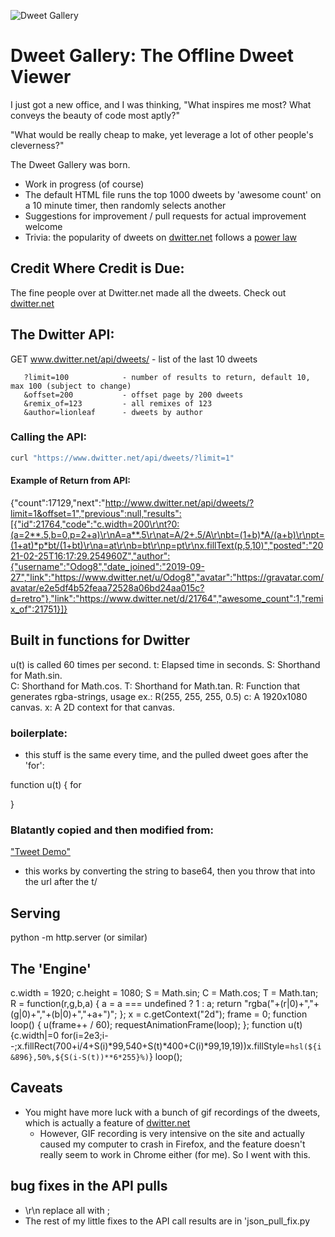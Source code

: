![Dweet Gallery](https://www.dwitter.net/static/img/logo_small.png)  
# Dweet Gallery: The Offline Dweet Viewer

I just got a new office, and I was thinking, "What inspires me most?  What conveys the beauty of code most aptly?"

"What would be really cheap to make, yet leverage a lot of other people's cleverness?"

The Dweet Gallery was born.
- Work in progress (of course)
- The default HTML file runs the top 1000 dweets by 'awesome count' on a 10 minute timer, then randomly selects another
- Suggestions for improvement / pull requests for actual improvement welcome
- Trivia: the popularity of dweets on [dwitter.net](https://www.dwitter.net/) follows a [power law](https://en.wikipedia.org/wiki/Power_law#/media/File:Long_tail.svg)

## Credit Where Credit is Due:
The fine people over at Dwitter.net made all the dweets.  Check out  [dwitter.net](https://www.dwitter.net/)

## The Dwitter API:
 GET www.dwitter.net/api/dweets/  - list of the last 10 dweets

       ?limit=100            - number of results to return, default 10, max 100 (subject to change)
       &offset=200           - offset page by 200 dweets
       &remix_of=123         - all remixes of 123
       &author=lionleaf      - dweets by author

### Calling the API:
 ```bash
 curl "https://www.dwitter.net/api/dweets/?limit=1"
 ```

#### Example of Return from API:
 {"count":17129,"next":"http://www.dwitter.net/api/dweets/?limit=1&offset=1","previous":null,"results":[{"id":21764,"code":"c.width=200\r\nt?0:(a=2**.5,b=0,p=2+a)\r\nA=a**.5\r\nat=A/2+.5/A\r\nbt=(1+b)*A/(a+b)\r\npt=(1+at)*p*bt/(1+bt)\r\na=at\r\nb=bt\r\np=pt\r\nx.fillText(p,5,10)","posted":"2021-02-25T16:17:29.254960Z","author":{"username":"Odog8","date_joined":"2019-09-27","link":"https://www.dwitter.net/u/Odog8","avatar":"https://gravatar.com/avatar/e2e5df4b52feaa72528a06bd24aa015c?d=retro"},"link":"https://www.dwitter.net/d/21764","awesome_count":1,"remix_of":21751}]}

## Built in functions for Dwitter

u(t) is called 60 times per second.
    t: Elapsed time in seconds.
    S: Shorthand for Math.sin.  
    C: Shorthand for Math.cos.
    T: Shorthand for Math.tan.
    R: Function that generates rgba-strings, usage ex.: R(255, 255, 255, 0.5)
    c: A 1920x1080 canvas.
    x: A 2D context for that canvas.

### boilerplate:
- this stuff is the same every time, and the pulled dweet goes after the 'for':

function u(t) {
for

}

### Blatantly copied and then modified from:	
["Tweet Demo"](https://arkt.is/t/)
- this works by converting the string to base64, then you throw that into the url after the t/


## Serving
python -m http.server
(or similar)


## The 'Engine'
c.width = 1920;
c.height = 1080;
S = Math.sin;
C = Math.cos;
T = Math.tan;
R = function(r,g,b,a) {
    a = a === undefined ? 1 : a;
    return "rgba("+(r|0)+","+(g|0)+","+(b|0)+","+a+")";
};
x = c.getContext("2d");
frame = 0;
function loop() {
    u(frame++ / 60);
    requestAnimationFrame(loop);
};
function u(t) {c.width|=0
for(i=2e3;i--;x.fillRect(700+i/4+S(i)*99,540+S(t)*400+C(i)*99,19,19))x.fillStyle=`hsl(${i&896},50%,${S(i-S(t))**6*255}%)`}
loop();
          

## Caveats
- You might have more luck with a bunch of gif recordings of the dweets, which is actually a feature of [dwitter.net](https://www.dwitter.net/)
  - However, GIF recording is very intensive on the site and actually caused my computer to crash in Firefox, and the feature doesn't really seem to work in Chrome either (for me).  So I went with this.

## bug fixes in the API pulls
- \r\n replace all with ;
- The rest of my little fixes to the API call results are in 'json_pull_fix.py
